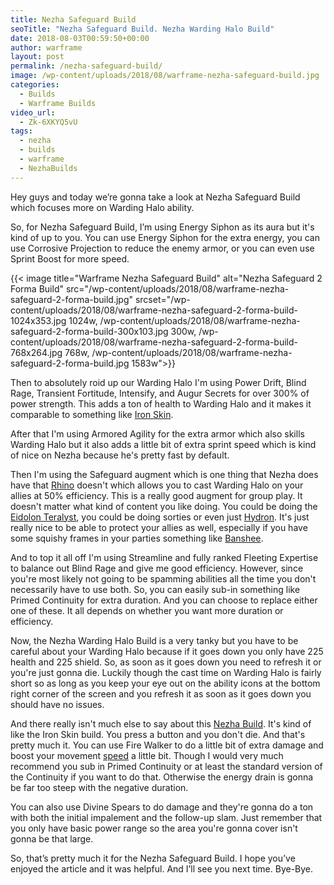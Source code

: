```yaml
---
title: Nezha Safeguard Build
seoTitle: "Nezha Safeguard Build. Nezha Warding Halo Build"
date: 2018-08-03T00:59:50+00:00
author: warframe
layout: post
permalink: /nezha-safeguard-build/
image: /wp-content/uploads/2018/08/warframe-nezha-safeguard-build.jpg
categories:
  - Builds
  - Warframe Builds
video_url:
  - Zk-6XKYQ5vU
tags:
  - nezha
  - builds
  - warframe
  - NezhaBuilds
---
```

Hey guys and today we’re gonna take a look at Nezha Safeguard Build which focuses more on Warding Halo ability.<!--more-->

So, for Nezha Safeguard Build, I’m using Energy Siphon as its aura but it's kind of up to you. You can use Energy Siphon for the extra energy, you can use Corrosive Projection to reduce the enemy armor, or you can even use Sprint Boost for more speed. 

{{< image title="Warframe Nezha Safeguard Build" alt="Nezha Safeguard 2 Forma Build" src="/wp-content/uploads/2018/08/warframe-nezha-safeguard-2-forma-build.jpg" srcset="/wp-content/uploads/2018/08/warframe-nezha-safeguard-2-forma-build-1024x353.jpg 1024w, /wp-content/uploads/2018/08/warframe-nezha-safeguard-2-forma-build-300x103.jpg 300w, /wp-content/uploads/2018/08/warframe-nezha-safeguard-2-forma-build-768x264.jpg 768w, /wp-content/uploads/2018/08/warframe-nezha-safeguard-2-forma-build.jpg 1583w">}}

Then to absolutely roid up our Warding Halo I'm using Power Drift, Blind Rage, Transient Fortitude, Intensify, and Augur Secrets for over 300% of power strength. This adds a ton of health to Warding Halo and it makes it comparable to something like [Iron Skin](/rhino-iron-skin-build/ "Rhino Iron Skin Build"). 

After that I'm using Armored Agility for the extra armor which also skills Warding Halo but it also adds a little bit of extra sprint speed which is kind of nice on Nezha because he's pretty fast by default. 

Then I'm using the Safeguard augment which is one thing that Nezha does have that [Rhino](/rhino-roar-build/ "Rhino Roar Build") doesn't which allows you to cast Warding Halo on your allies at 50% efficiency. This is a really good augment for group play. It doesn't matter what kind of content you like doing. You could be doing the [Eidolon Teralyst](/how-kill-eidolon-teralyst-basics/ "How to kill an Eidolon Teralyst in Warframe"), you could be doing sorties or even just [Hydron](/affinity-how-level-up/ "How to Level up Correctly"). It's just really nice to be able to protect your allies as well, especially if you have some squishy frames in your parties something like [Banshee](/banshee-savage-silence-build/ "Banshee Savage Silence Build"). 

And to top it all off I'm using Streamline and fully ranked Fleeting Expertise to balance out Blind Rage and give me good efficiency. However, since you're most likely not going to be spamming abilities all the time you don't necessarily have to use both. So, you can easily sub-in something like Primed Continuity for extra duration. And you can choose to replace either one of these. It all depends on whether you want more duration or efficiency. 

Now, the Nezha Warding Halo Build is a very tanky but you have to be careful about your Warding Halo because if it goes down you only have 225 health and 225 shield. So, as soon as it goes down you need to refresh it or you're just gonna die. Luckily though the cast time on Warding Halo is fairly short so as long as you keep your eye out on the ability icons at the bottom right corner of the screen and you refresh it as soon as it goes down you should have no issues. 

And there really isn't much else to say about this [Nezha Build](/warframe-builds/ "Warframe Builds"). It's kind of like the Iron Skin build. You press a button and you don't die. And that's pretty much it. You can use Fire Walker to do a little bit of extra damage and boost your movement [speed](/volt-speed-build/ "Volt Speed Build") a little bit. Though I would very much recommend you sub in Primed Continuity or at least the standard version of the Continuity if you want to do that. Otherwise the energy drain is gonna be far too steep with the negative duration. 

You can also use Divine Spears to do damage and they're gonna do a ton with both the initial impalement and the follow-up slam. Just remember that you only have basic power range so the area you're gonna cover isn't gonna be that large. 

So, that’s pretty much it for the Nezha Safeguard Build. I hope you’ve enjoyed the article and it was helpful. And I’ll see you next time. Bye-Bye.